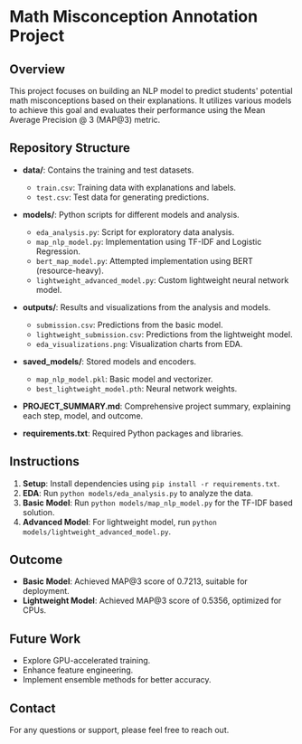 # Math Misconception Annotation Project

## Overview

This project focuses on building an NLP model to predict students' potential math misconceptions based on their explanations. It utilizes various models to achieve this goal and evaluates their performance using the Mean Average Precision @ 3 (MAP@3) metric.

## Repository Structure

- **data/**: Contains the training and test datasets.
  - `train.csv`: Training data with explanations and labels.
  - `test.csv`: Test data for generating predictions.

- **models/**: Python scripts for different models and analysis.
  - `eda_analysis.py`: Script for exploratory data analysis.
  - `map_nlp_model.py`: Implementation using TF-IDF and Logistic Regression.
  - `bert_map_model.py`: Attempted implementation using BERT (resource-heavy).
  - `lightweight_advanced_model.py`: Custom lightweight neural network model.

- **outputs/**: Results and visualizations from the analysis and models.
  - `submission.csv`: Predictions from the basic model.
  - `lightweight_submission.csv`: Predictions from the lightweight model.
  - `eda_visualizations.png`: Visualization charts from EDA.

- **saved_models/**: Stored models and encoders.
  - `map_nlp_model.pkl`: Basic model and vectorizer.
  - `best_lightweight_model.pth`: Neural network weights.

- **PROJECT_SUMMARY.md**: Comprehensive project summary, explaining each step, model, and outcome.
- **requirements.txt**: Required Python packages and libraries.

## Instructions

1. **Setup**: Install dependencies using `pip install -r requirements.txt`.
2. **EDA**: Run `python models/eda_analysis.py` to analyze the data.
3. **Basic Model**: Run `python models/map_nlp_model.py` for the TF-IDF based solution.
4. **Advanced Model**: For lightweight model, run `python models/lightweight_advanced_model.py`.

## Outcome

- **Basic Model**: Achieved MAP@3 score of 0.7213, suitable for deployment.
- **Lightweight Model**: Achieved MAP@3 score of 0.5356, optimized for CPUs.

## Future Work

- Explore GPU-accelerated training.
- Enhance feature engineering.
- Implement ensemble methods for better accuracy.

## Contact

For any questions or support, please feel free to reach out.

